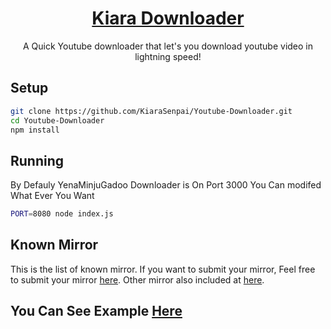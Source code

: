 <div align="center">
	<h1><a href="https://kiarasenpai.repl.co">Kiara Downloader</a></h1>
	<p>A Quick Youtube downloader that let's you download youtube video in lightning speed!</p>
</div>

## Setup
```bash
git clone https://github.com/KiaraSenpai/Youtube-Downloader.git
cd Youtube-Downloader
npm install
```

## Running
By Defauly YenaMinjuGadoo Downloader is On Port 3000 You Can modifed What Ever You Want
```bash
PORT=8080 node index.js
```

## Known Mirror
This is the list of known mirror. If you want to submit your mirror, Feel free to submit your mirror [here](https://github.com/Kiarasenpai/Youtube-Downloader/issues). Other mirror also included at [here](https://github.com/KiaraSenpai/Youtube-Downloader/issues).

## You Can See Example [Here](https://kiarasenpai.repl.co)
